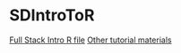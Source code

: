 # SDIntroToR

[Full Stack Intro R file](https://raw.githubusercontent.com/seandavi/SDIntroToR/master/vignettes/FullStack.R)
[Other tutorial materials](http://bit.ly/seandavis-r)

